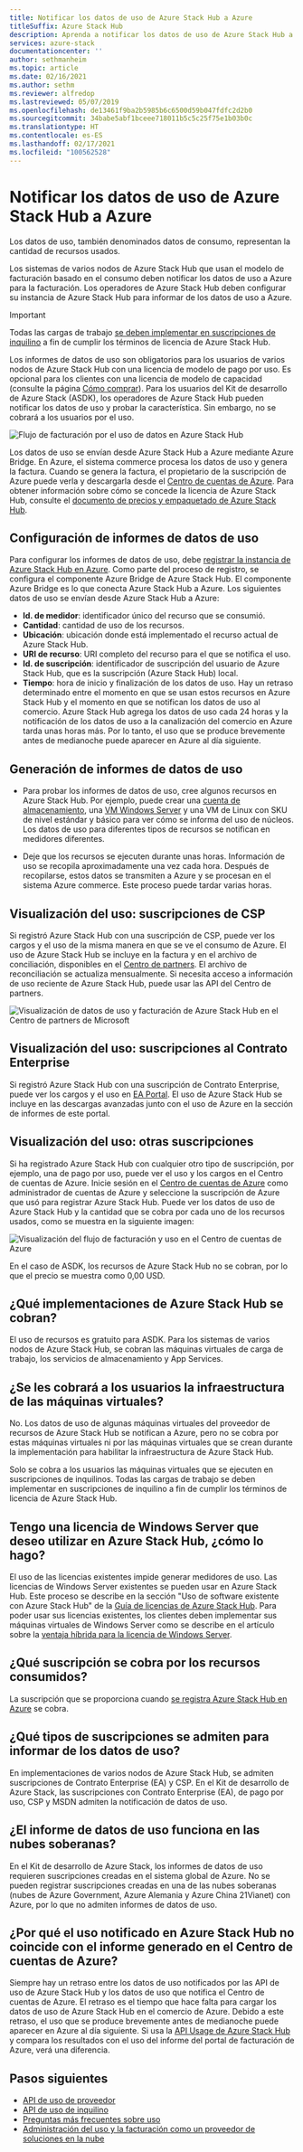 ```yaml
---
title: Notificar los datos de uso de Azure Stack Hub a Azure
titleSuffix: Azure Stack Hub
description: Aprenda a notificar los datos de uso de Azure Stack Hub a Azure.
services: azure-stack
documentationcenter: ''
author: sethmanheim
ms.topic: article
ms.date: 02/16/2021
ms.author: sethm
ms.reviewer: alfredop
ms.lastreviewed: 05/07/2019
ms.openlocfilehash: de13461f9ba2b5985b6c6500d59b047fdfc2d2b0
ms.sourcegitcommit: 34babe5abf1bceee718011b5c5c25f75e1b03b0c
ms.translationtype: HT
ms.contentlocale: es-ES
ms.lasthandoff: 02/17/2021
ms.locfileid: "100562528"
---
```

# <a name="report-azure-stack-hub-usage-data-to-azure"></a>Notificar los datos de uso de Azure Stack Hub a Azure

Los datos de uso, también denominados datos de consumo, representan la cantidad de recursos usados.

Los sistemas de varios nodos de Azure Stack Hub que usan el modelo de facturación basado en el consumo deben notificar los datos de uso a Azure para la facturación. Los operadores de Azure Stack Hub deben configurar su instancia de Azure Stack Hub para informar de los datos de uso a Azure.

> [!IMPORTANT]
> Todas las cargas de trabajo [se deben implementar en suscripciones de inquilino](#are-users-charged-for-the-infrastructure-vms) a fin de cumplir los términos de licencia de Azure Stack Hub.

Los informes de datos de uso son obligatorios para los usuarios de varios nodos de Azure Stack Hub con una licencia de modelo de pago por uso. Es opcional para los clientes con una licencia de modelo de capacidad (consulte la página [Cómo comprar](https://azure.microsoft.com/overview/azure-stack/how-to-buy/)). Para los usuarios del Kit de desarrollo de Azure Stack (ASDK), los operadores de Azure Stack Hub pueden notificar los datos de uso y probar la característica. Sin embargo, no se cobrará a los usuarios por el uso.

![Flujo de facturación por el uso de datos en Azure Stack Hub](media/azure-stack-usage-reporting/billing-flow.svg)

Los datos de uso se envían desde Azure Stack Hub a Azure mediante Azure Bridge. En Azure, el sistema commerce procesa los datos de uso y genera la factura. Cuando se genera la factura, el propietario de la suscripción de Azure puede verla y descargarla desde el [Centro de cuentas de Azure](https://account.windowsazure.com/subscriptions). Para obtener información sobre cómo se concede la licencia de Azure Stack Hub, consulte el [documento de precios y empaquetado de Azure Stack Hub](https://go.microsoft.com/fwlink/?LinkId=842847).

## <a name="set-up-usage-data-reporting"></a>Configuración de informes de datos de uso

Para configurar los informes de datos de uso, debe [registrar la instancia de Azure Stack Hub en Azure](azure-stack-registration.md). Como parte del proceso de registro, se configura el componente Azure Bridge de Azure Stack Hub. El componente Azure Bridge es lo que conecta Azure Stack Hub a Azure. Los siguientes datos de uso se envían desde Azure Stack Hub a Azure:

- **Id. de medidor**: identificador único del recurso que se consumió.
- **Cantidad**: cantidad de uso de los recursos.
- **Ubicación**: ubicación donde está implementado el recurso actual de Azure Stack Hub.
- **URI de recurso**: URI completo del recurso para el que se notifica el uso.
- **Id. de suscripción**: identificador de suscripción del usuario de Azure Stack Hub, que es la suscripción (Azure Stack Hub) local.
- **Tiempo**: hora de inicio y finalización de los datos de uso. Hay un retraso determinado entre el momento en que se usan estos recursos en Azure Stack Hub y el momento en que se notifican los datos de uso al comercio. Azure Stack Hub agrega los datos de uso cada 24 horas y la notificación de los datos de uso a la canalización del comercio en Azure tarda unas horas más. Por lo tanto, el uso que se produce brevemente antes de medianoche puede aparecer en Azure al día siguiente.

## <a name="generate-usage-data-reporting"></a>Generación de informes de datos de uso

- Para probar los informes de datos de uso, cree algunos recursos en Azure Stack Hub. Por ejemplo, puede crear una [cuenta de almacenamiento](azure-stack-provision-storage-account.md), una [VM Windows Server](../user/azure-stack-create-vm-template.md) y una VM de Linux con SKU de nivel estándar y básico para ver cómo se informa del uso de núcleos. Los datos de uso para diferentes tipos de recursos se notifican en medidores diferentes.

- Deje que los recursos se ejecuten durante unas horas. Información de uso se recopila aproximadamente una vez cada hora. Después de recopilarse, estos datos se transmiten a Azure y se procesan en el sistema Azure commerce. Este proceso puede tardar varias horas.

## <a name="view-usage---csp-subscriptions"></a>Visualización del uso: suscripciones de CSP

Si registró Azure Stack Hub con una suscripción de CSP, puede ver los cargos y el uso de la misma manera en que se ve el consumo de Azure. El uso de Azure Stack Hub se incluye en la factura y en el archivo de conciliación, disponibles en el [Centro de partners](https://partnercenter.microsoft.com/partner/home). El archivo de reconciliación se actualiza mensualmente. Si necesita acceso a información de uso reciente de Azure Stack Hub, puede usar las API del Centro de partners.

![Visualización de datos de uso y facturación de Azure Stack Hub en el Centro de partners de Microsoft](media/azure-stack-usage-reporting/partner-center.png)

## <a name="view-usage---enterprise-agreement-subscriptions"></a>Visualización del uso: suscripciones al Contrato Enterprise

Si registró Azure Stack Hub con una suscripción de Contrato Enterprise, puede ver los cargos y el uso en [EA Portal](https://ea.azure.com/). El uso de Azure Stack Hub se incluye en las descargas avanzadas junto con el uso de Azure en la sección de informes de este portal.

## <a name="view-usage---other-subscriptions"></a>Visualización del uso: otras suscripciones

Si ha registrado Azure Stack Hub con cualquier otro tipo de suscripción, por ejemplo, una de pago por uso, puede ver el uso y los cargos en el Centro de cuentas de Azure. Inicie sesión en el [Centro de cuentas de Azure](https://account.windowsazure.com/subscriptions) como administrador de cuentas de Azure y seleccione la suscripción de Azure que usó para registrar Azure Stack Hub. Puede ver los datos de uso de Azure Stack Hub y la cantidad que se cobra por cada uno de los recursos usados, como se muestra en la siguiente imagen:

![Visualización del flujo de facturación y uso en el Centro de cuentas de Azure](media/azure-stack-usage-reporting/pricing-details.png)

En el caso de ASDK, los recursos de Azure Stack Hub no se cobran, por lo que el precio se muestra como 0,00 USD.

## <a name="which-azure-stack-hub-deployments-are-charged"></a>¿Qué implementaciones de Azure Stack Hub se cobran?

El uso de recursos es gratuito para ASDK. Para los sistemas de varios nodos de Azure Stack Hub, se cobran las máquinas virtuales de carga de trabajo, los servicios de almacenamiento y App Services.

## <a name="are-users-charged-for-the-infrastructure-vms"></a>¿Se les cobrará a los usuarios la infraestructura de las máquinas virtuales?

No. Los datos de uso de algunas máquinas virtuales del proveedor de recursos de Azure Stack Hub se notifican a Azure, pero no se cobra por estas máquinas virtuales ni por las máquinas virtuales que se crean durante la implementación para habilitar la infraestructura de Azure Stack Hub.  

Solo se cobra a los usuarios las máquinas virtuales que se ejecuten en suscripciones de inquilinos. Todas las cargas de trabajo se deben implementar en suscripciones de inquilino a fin de cumplir los términos de licencia de Azure Stack Hub.

## <a name="i-have-a-windows-server-license-i-want-to-use-on-azure-stack-hub-how-do-i-do-it"></a>Tengo una licencia de Windows Server que deseo utilizar en Azure Stack Hub, ¿cómo lo hago?

El uso de las licencias existentes impide generar medidores de uso. Las licencias de Windows Server existentes se pueden usar en Azure Stack Hub. Este proceso se describe en la sección "Uso de software existente con Azure Stack Hub" de la [Guía de licencias de Azure Stack Hub](https://go.microsoft.com/fwlink/?LinkId=851536). Para poder usar sus licencias existentes, los clientes deben implementar sus máquinas virtuales de Windows Server como se describe en el artículo sobre la [ventaja híbrida para la licencia de Windows Server](/azure/virtual-machines/windows/hybrid-use-benefit-licensing).

## <a name="which-subscription-is-charged-for-the-resources-consumed"></a>¿Qué suscripción se cobra por los recursos consumidos?

La suscripción que se proporciona cuando [se registra Azure Stack Hub en Azure](azure-stack-registration.md) se cobra.

## <a name="what-types-of-subscriptions-are-supported-for-usage-data-reporting"></a>¿Qué tipos de suscripciones se admiten para informar de los datos de uso?

En implementaciones de varios nodos de Azure Stack Hub, se admiten suscripciones de Contrato Enterprise (EA) y CSP. En el Kit de desarrollo de Azure Stack, las suscripciones con Contrato Enterprise (EA), de pago por uso, CSP y MSDN admiten la notificación de datos de uso.

## <a name="does-usage-data-reporting-work-in-sovereign-clouds"></a>¿El informe de datos de uso funciona en las nubes soberanas?

En el Kit de desarrollo de Azure Stack, los informes de datos de uso requieren suscripciones creadas en el sistema global de Azure. No se pueden registrar suscripciones creadas en una de las nubes soberanas (nubes de Azure Government, Azure Alemania y Azure China 21Vianet) con Azure, por lo que no admiten informes de datos de uso.

## <a name="why-doesnt-the-usage-reported-in-azure-stack-hub-match-the-report-generated-from-azure-account-center"></a>¿Por qué el uso notificado en Azure Stack Hub no coincide con el informe generado en el Centro de cuentas de Azure?

Siempre hay un retraso entre los datos de uso notificados por las API de uso de Azure Stack Hub y los datos de uso que notifica el Centro de cuentas de Azure. El retraso es el tiempo que hace falta para cargar los datos de uso de Azure Stack Hub en el comercio de Azure. Debido a este retraso, el uso que se produce brevemente antes de medianoche puede aparecer en Azure al día siguiente. Si usa la [API Usage de Azure Stack Hub](azure-stack-provider-resource-api.md) y compara los resultados con el uso del informe del portal de facturación de Azure, verá una diferencia.

## <a name="next-steps"></a>Pasos siguientes

- [API de uso de proveedor](azure-stack-provider-resource-api.md)  
- [API de uso de inquilino](azure-stack-tenant-resource-usage-api.md)
- [Preguntas más frecuentes sobre uso](azure-stack-usage-related-faq.md)
- [Administración del uso y la facturación como un proveedor de soluciones en la nube](azure-stack-add-manage-billing-as-a-csp.md)
